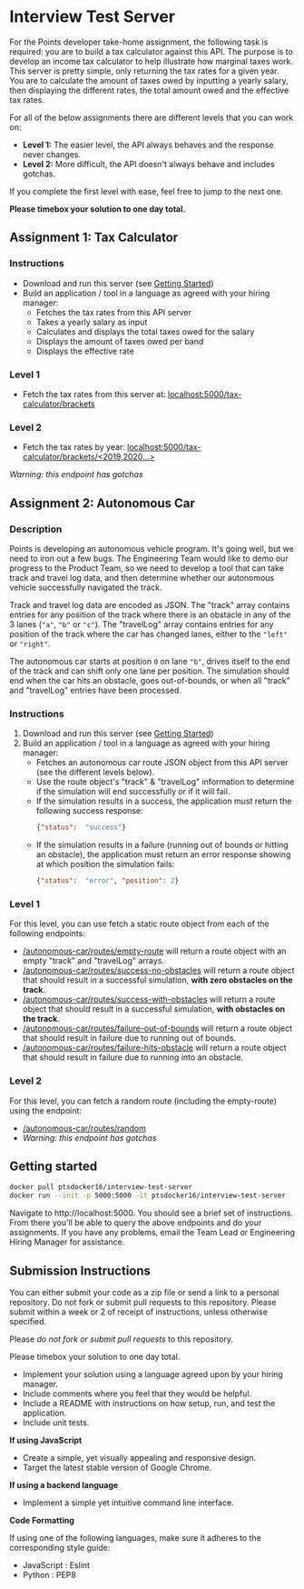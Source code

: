 # Interview Test Server

For the Points developer take-home assignment, the following task is required: you are to build a tax calculator against
 this API. The purpose is to develop an income tax calculator to help illustrate how marginal taxes work. This server is
  pretty simple, only returning the tax rates for a given year. You are to calculate the amount of taxes owed by 
  inputting a yearly salary, then displaying the different rates, the total amount owed and the effective tax rates.

For all of the below assignments there are different levels that you can work on:
 * **Level 1:** The easier level, the API always behaves and the response never changes.
 * **Level 2:** More difficult, the API doesn't always behave and includes gotchas.
 
If you complete the first level with ease, feel free to jump to the next one. 

**Please timebox your solution to one day total.**

## Assignment 1: Tax Calculator

### Instructions

* Download and run this server (see [Getting Started](#getting-started))
* Build an application / tool in a language as agreed with your hiring manager:
    * Fetches the tax rates from this API server
    * Takes a yearly salary as input
    * Calculates and displays the total taxes owed for the salary
    * Displays the amount of taxes owed per band
    * Displays the effective rate

### Level 1

* Fetch the tax rates from this server at: [localhost:5000/tax-calculator/brackets](http://localhost:5000/tax-calculator/brackets)

### Level 2

* Fetch the tax rates by year: [localhost:5000/tax-calculator/brackets/<2019,2020...>](http://localhost:5000/tax-calculator/brackets/2020)

_Warning: this endpoint has gotchas_

## Assignment 2: Autonomous Car

### Description

Points is developing an autonomous vehicle program. It's going well, but we need to iron out a few bugs. The 
 Engineering Team would like to demo our progress to the Product Team, so we need to develop a tool that can take 
 track and travel log data, and then determine whether our autonomous vehicle successfully navigated the track.

Track and travel log data are encoded as JSON. The "track" array contains entries for any position of the track where 
 there is an obstacle in any of the 3 lanes (`"a"`, `"b"` or `"c"`). The "travelLog" array contains entries for any 
 position of the track where the car has changed lanes, either to the `"left"` or `"right"`.

The autonomous car starts at position `0` on lane `"b"`, drives itself to the end of the track and can shift only one
 lane per position. The simulation should end when the car hits an obstacle, goes out-of-bounds, or when all "track" 
 and "travelLog" entries have been processed.
 
### Instructions

1. Download and run this server (see [Getting Started](#getting-started))
2. Build an application / tool in a language as agreed with your hiring manager:
   * Fetches an autonomous car route JSON object from this API server (see the different levels below). 
   * Use the route object's "track" & "travelLog" information to determine if the simulation will end successfully or
     if it will fail. 
   * If the simulation results in a success, the application must return the following success response:
     ```json 
     {"status":  "success"}
     ```
   * If the simulation results in a failure (running out of bounds or hitting an obstacle), the application must 
     return an error response showing at which position the simulation fails:
     ```json 
     {"status":  "error", "position": 2}
     ```
            
### Level 1

For this level, you can use fetch a static route object from each of the following endpoints:
 * [/autonomous-car/routes/empty-route](http://localhost:5000/autonomous-car/routes/empty-route) will return a route
   object with an empty "track" and "travelLog" arrays.
 * [/autonomous-car/routes/success-no-obstacles](http://localhost:5000/autonomous-car/routes/success-no-obstacles) 
   will return a route object that should result in a successful simulation, **with zero obstacles on the track**.
 * [/autonomous-car/routes/success-with-obstacles](http://localhost:5000/autonomous-car/routes/success-with-obstacles) 
   will return a route object that should result in a successful simulation, **with obstacles on the track**.
 * [/autonomous-car/routes/failure-out-of-bounds](http://localhost:5000/autonomous-car/routes/failure-out-of-bounds) 
   will return a route object that should result in failure due to running out of bounds.
 * [/autonomous-car/routes/failure-hits-obstacle](http://localhost:5000/autonomous-car/routes/failure-hits-obstacle) 
   will return a route object that should result in failure due to running into an obstacle.


### Level 2

For this level, you can fetch a random route (including the empty-route) using the endpoint:
* [/autonomous-car/routes/random](http://localhost:5000/autonomous-car/routes/random)
* *Warning: this endpoint has gotchas*


## Getting started

```bash
docker pull ptsdocker16/interview-test-server
docker run --init -p 5000:5000 -it ptsdocker16/interview-test-server
```

Navigate to http://localhost:5000. You should see a brief set of instructions. From there you'll be able to query the above endpoints and do your assignments. If you have any problems, email the Team Lead or Engineering Hiring Manager for assistance.

## Submission Instructions

You can either submit your code as a zip file or send a link to a personal repository. Do not fork or submit pull requests to this repository. Please submit within a week or 2 of receipt of instructions, unless otherwise specified.

Please *do not fork or submit pull requests* to this repository.

Please timebox your solution to one day total.

* Implement your solution using a language agreed upon by your hiring manager.
* Include comments where you feel that they would be helpful.
* Include a README with instructions on how setup, run, and test the application.
* Include unit tests.

**If using JavaScript**

* Create a simple, yet visually appealing and responsive design.
* Target the latest stable version of Google Chrome.

**If using a backend language**

* Implement a simple yet intuitive command line interface.

**Code Formatting**

If using one of the following languages, make sure it adheres to the corresponding style guide:

* JavaScript : Eslint
* Python : PEP8
